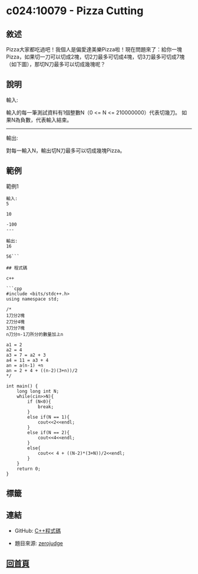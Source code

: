 
# c024:10079 - Pizza Cutting

## 敘述

Pizza大家都吃過吧！我個人是偏愛達美樂Pizza啦！現在問題來了：給你一塊Pizza，如果切一刀可以切成2塊，切2刀最多可切成4塊，切3刀最多可切成7塊（如下圖），那切N刀最多可以切成幾塊呢？ 

## 說明

輸入:

輸入的每一筆測試資料有1個整數N（0 <= N <= 210000000）代表切幾刀。 如果N為負數，代表輸入結束。

---

輸出:

對每一輸入N，輸出切N刀最多可以切成幾塊Pizza。

## 範例

範例1

```text
輸入:
5
10
-100
---

輸出:
16
56```

## 程式碼
    
c++

```cpp
#include <bits/stdc++.h>
using namespace std;

/*
1刀分2塊
2刀分4塊
3刀分7塊
n刀分n-1刀所分的數量加上n

a1 = 2
a2 = 4
a3 = 7 = a2 + 3
a4 = 11 = a3 + 4
an = a(n-1) +n
an = 2 + 4 + ((n-2)(3+n))/2
*/

int main() {
    long long int N;
    while(cin>>N){
        if (N<0){
            break;
        }
        else if(N == 1){
            cout<<2<<endl;
        }
        else if(N == 2){
            cout<<4<<endl;
        }
        else{
            cout<< 4 + ((N-2)*(3+N))/2<<endl;
        }
    }
    return 0;
}

```

## 標籤


## 連結

- GitHub: [C++程式碼](https://github.com/henryleecode23/solve_record/blob/main/zerojudge/c024/main.cpp)

- 題目來源: [zerojudge](https://zerojudge.tw/ShowProblem?problemid=c024)

## [回首頁](https://henryleecode23.github.io/solve_record/)
